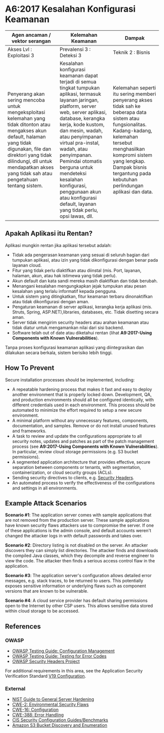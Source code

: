 # A6:2017 Kesalahan Konfigurasi Keamanan

| Agen ancaman / vektor serangan | Kelemahan Keamanan           | Dampak             |
| -- | -- | -- |
| Akses Lvl : Exploitasi 3 | Prevalensi 3 : Deteksi 3 | Teknik 2 : Bisnis |
| Penyerang akan sering mencoba untuk mengeksploitasi kelemahan yang tidak ditonton atau mengakses akun default, halaman yang tidak digunakan, file dan direktori yang tidak dilindungi, dll untuk mendapatkan akses yang tidak sah atau pengetahuan tentang sistem.|Kesalahan konfigurasi keamanan dapat terjadi di semua tingkat tumpukan aplikasi, termasuk layanan jaringan, platform, server web, server aplikasi, database, kerangka kerja, kode kustom, dan mesin, wadah, atau penyimpanan virtual pra-instal, wadah, atau penyimpanan. Pemindai otomatis berguna untuk mendeteksi kesalahan konfigurasi, penggunaan akun atau konfigurasi default, layanan yang tidak perlu, opsi lawas, dll.|Kelemahan seperti itu sering memberi penyerang akses tidak sah ke beberapa data sistem atau fungsionalitas. Kadang-kadang, kelemahan tersebut menghasilkan kompromi sistem yang lengkap. Dampak bisnis tergantung pada kebutuhan perlindungan aplikasi dan data.|

## Apakah Aplikasi itu Rentan?

Aplikasi mungkin rentan jika aplikasi tersebut adalah:

* Tidak ada pengerasan keamanan yang sesuai di seluruh bagian dari tumpukan aplikasi, atau izin yang tidak dikonfigurasi dengan benar pada layanan cloud.
* Fitur yang tidak perlu diaktifkan atau diinstal (mis. Port, layanan, halaman, akun, atau hak istimewa yang tidak perlu).
* Akun default dan kata sandi mereka masih diaktifkan dan tidak berubah.
* Menangani kesalahan mengungkapkan jejak tumpukan atau pesan kesalahan yang terlalu informatif kepada pengguna.
* Untuk sistem yang ditingkatkan, fitur keamanan terbaru dinonaktifkan atau tidak dikonfigurasi dengan aman.
* Pengaturan keamanan di server aplikasi, kerangka kerja aplikasi (mis. Struts, Spring, ASP.NET),libraries, databases, etc. Tidak disetting secara aman.
* Server tidak mengirim security headers atau arahan keamanan atau tidak diatur untuk mengamankan nilai dari sisi backend.
* Software telah out of date atau diketahui rentan (lihat **A9:2017-Using Components with Known Vulnerabilities**).

Tanpa proses konfigurasi keamanan aplikasi yang diintegrasikan dan dilakukan secara berkala, sistem berisiko lebih tinggi.

## How To Prevent

Secure installation processes should be implemented, including:

* A repeatable hardening process that makes it fast and easy to deploy another environment that is properly locked down. Development, QA, and production environments should all be configured identically, with different credentials used in each environment. This process should be automated to minimize the effort required to setup a new secure environment.
* A minimal platform without any unnecessary features, components, documentation, and samples. Remove or do not install unused features and frameworks.
* A task to review and update the configurations appropriate to all security notes, updates and patches as part of the patch management process (see **A9:2017-Using Components with Known Vulnerabilities**). In particular, review cloud storage permissions (e.g. S3 bucket permissions).
* A segmented application architecture that provides effective, secure separation between components or tenants, with segmentation, containerization, or cloud security groups (ACLs).
* Sending security directives to clients, e.g. [Security Headers](https://www.owasp.org/index.php/OWASP_Secure_Headers_Project).
* An automated process to verify the effectiveness of the configurations and settings in all environments.

## Example Attack Scenarios

**Scenario #1**: The application server comes with sample applications that are not removed from the production server. These sample applications have known security flaws attackers use to compromise the server. If one of these applications is the admin console, and default accounts weren't changed the attacker logs in with default passwords and takes over.

**Scenario #2**: Directory listing is not disabled on the server. An attacker discovers they can simply list directories. The attacker finds and downloads the compiled Java classes, which they decompile and reverse engineer to view the code. The attacker then finds a serious access control flaw in the application.

**Scenario #3**: The application server's configuration allows detailed error messages, e.g. stack traces, to be returned to users. This potentially exposes sensitive information or underlying flaws such as component versions that are known to be vulnerable.

**Scenario #4**: A cloud service provider has default sharing permissions open to the Internet by other CSP users. This allows sensitive data stored within cloud storage to be accessed.

## References

### OWASP

* [OWASP Testing Guide: Configuration Management](https://www.owasp.org/index.php/Testing_for_configuration_management)
* [OWASP Testing Guide: Testing for Error Codes](https://www.owasp.org/index.php/Testing_for_Error_Code_(OWASP-IG-006))
* [OWASP Security Headers Project](https://www.owasp.org/index.php/OWASP_Secure_Headers_Project)

For additional requirements in this area, see the Application Security Verification Standard [V19 Configuration](https://www.owasp.org/index.php/ASVS_V19_Configuration).

### External

* [NIST Guide to General Server Hardening](https://csrc.nist.gov/publications/detail/sp/800-123/final)
* [CWE-2: Environmental Security Flaws](https://cwe.mitre.org/data/definitions/2.html)
* [CWE-16: Configuration](https://cwe.mitre.org/data/definitions/16.html)
* [CWE-388: Error Handling](https://cwe.mitre.org/data/definitions/388.html)
* [CIS Security Configuration Guides/Benchmarks](https://www.cisecurity.org/cis-benchmarks/)
* [Amazon S3 Bucket Discovery and Enumeration](https://blog.websecurify.com/2017/10/aws-s3-bucket-discovery.html)
